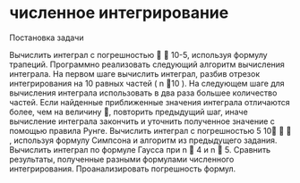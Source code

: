 # численное интегрирование
 
Постановка задачи

Вычислить интеграл с погрешностью   10-5, используя формулу трапеций. Программно реализовать следующий алгоритм вычисления интеграла. На первом шаге вычислить интеграл, разбив отрезок интегрирования на 10 равных частей ( n 10 ). На следующем шаге для вычисления интеграла использовать в два раза большее количество частей. Если найденные приближенные значения интеграла отличаются более, чем на величину , повторить предыдущий шаг, иначе вычисление интеграла закончить и уточнить полученное значение с помощью правила Рунге. 
Вычислить интеграл с погрешностью 5 10   , используя формулу Симпсона и алгоритм из предыдущего задания. 
Вычислить интеграл по формуле Гаусса при n  4 и n  5. 
Сравнить результаты, полученные разными формулами численного интегрирования. Проанализировать погрешность формул.
